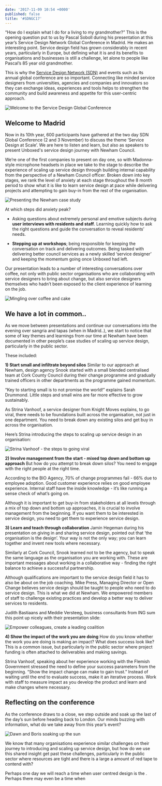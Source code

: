 ```yaml
---
date: '2017-11-09 10:54 +0000'
published: false
title: '#SDNGC17'
---
```

“How do I explain what I do for a living to my grandmother?” This is the opening question put to us by Pascal Soboll during his presentation at this year’s Service Design Network Global Conference in Madrid. He makes an interesting point. Service design field has grown considerably in recent years, particularly in Europe, but defining what it is and its benefits to organisations and businesses is still a challenge, let alone to people like Pascal’s 85 year old grandmother. 

This is why the [Service Design Network (SDN)](https://www.service-design-network.org) and events such as its annual global conference are so important. Connecting like minded service designers from universities, agencies and companies and innovators so they can exchange ideas, experiences and tools helps to strengthen the community and build awareness and appetite for this user-centric approach.

![Welcome to the Service Design Global Conference](https://s3-eu-west-1.amazonaws.com/unboxed-web-image-uploader/45bdf05ff96606a7b6ad02421d2f8d2c.JPG)

## Welcome to Madrid
Now in its 10th year, 600 participants have gathered at the two day SDN Global Conference (2 and 3 November) to discuss the theme ‘Service Design at Scale’. We are here to listen and learn, but also as speakers to present Unboxed's service design journey with Newham Council.

We’re one of the first companies to present on day one, so with Madonna-style microphone headsets in place we take to the stage to describe the experience of scaling up service design through building internal capability from the perspective of a Newham Council officer. Broken down into key stages, we rank the level of anxiety at each stage throughout the 8 month period to show what it is like to learn service design at pace while delivering projects and attempting to gain buy-in from the rest of the organisation.

![Presenting the Newham case study](https://s3-eu-west-1.amazonaws.com/unboxed-web-image-uploader/ef2019c5c05b5b4b6706d161e4761112.jpg)

At which steps did anxiety peak? 

- Asking questions about extremely personal and emotive subjects during **user interviews with residents and staff**. Learning quickly how to ask the right questions and guide the conversation to reveal residents’ needs.

- **Stepping up at workshops**; being responsible for keeping the conversation on track and delivering outcomes. Being tasked with delivering better council services as a newly skilled ‘service designer’ and keeping the momentum going once Unboxed had left. 

Our presentation leads to a number of interesting conversations over coffee, not only with public sector organisations who are collaborating with service designers to bring about change, but also service designers themselves who hadn’t been exposed to the client experience of learning on the job. 

![Mingling over coffee and cake](https://s3-eu-west-1.amazonaws.com/unboxed-web-image-uploader/2482b4db6fb222f0fc6626e382844f84.jpg)

## We have a lot in common..
As we move between presentations and continue our conversations into the evening over sangria and tapas (when in Madrid..), we start to notice that some of key themes and learnings from our time at Newham have been documented in other people’s case studies of scaling up service design, particularly in the public sector.

These included:

**1) Start small and infiltrate beyond silos**
Similar to our approach at Newham, design agency Snook started with a small blended centralised team at Cork County Council during their change programme and gradually trained officers in other departments as the programme gained momentum. 

“Key to starting small is to not promise the world!” explains Sarah Drummond. Little steps and small wins are far more effective to grow sustainably. 

As Strina Vanhoof, a service designer from Knight Moves explains, to go viral, there needs to be foundations built across the organisation, not just in one department. You need to break down any existing silos and get buy in across the organisation.

Here’s Strina introducing the steps to scaling up service design in an organisation:

![Strina Vanhoof - the steps to going viral](https://s3-eu-west-1.amazonaws.com/unboxed-web-image-uploader/2b0f4a141b319845090fe4075b832d03.JPG)

**2) Involve management from the start - mixed top down and bottom up approach**
But how do you attempt to break down silos? You need to engage with the right people at the right time.

According to the BIO Agency, 70% of change programmes fail - 66% due to employee adoption. Good customer experience relies on good employee experience. Internal staff have the inside knowledge - it’s like running a sense check of what’s going on. 

Although it is important to get buy-in from stakeholders at all levels through a mix of top down and bottom up approaches, it is crucial to involve management from the beginning. If you want them to be interested in service design, you need to get them to experience service design.

**3) Learn and teach through collaboration**
Jamin Hegeman during his presentation on giving in and sharing service design, pointed out that ‘the organisation is the design’. Your way is not the only way; you can learn together and invent new tools where necessary. 

Similarly at Cork Council, Snook learned not to be the agency, but to speak the same language as the organisation you are working with. These are important messages about working in a collaborative way - finding the right balance to achieve a successful partnership. 

Although qualifications are important to the service design field it has to also be about on the job coaching. Mike Press, Managing Director or Open Change believes service design should be taught to people who need to do service design. This is what we did at Newham. We empowered members of staff to challenge existing practices and develop a better way to deliver services to residents.

Judith Bastiaans and Meddie Versteeg, business consultants from ING sum this point up nicely with their presentation slide:

![Empower colleagues, create a leading coalition](https://s3-eu-west-1.amazonaws.com/unboxed-web-image-uploader/b25ffdb867e0059bfba9f3cc3b9e8ff8.jpg)

**4) Show the impact of the work you are doing**
How do you know whether the work you are doing is making an impact? What does success look like? This is a common issue, but particularly in the public sector where project funding is often attached to deliverables and making savings. 

Strina Vanhoof, speaking about her experience working with the Flemish Government stressed the need to define your success parameters from the beginning. “Show the impact change can make to gain trust.” Instead of waiting until the end to evaluate success, make it an iterative process. Work with staff to measure impact as you develop the product and learn and make changes where necessary.

## Reflecting on the conference
As the conference draws to a close, we step outside and soak up the last of the day’s sun before heading back to London. Our minds buzzing with information, what do we take away from this year’s event?

![Dawn and Boris soaking up the sun](https://s3-eu-west-1.amazonaws.com/unboxed-web-image-uploader/84007583ae45a8dce9d4b9f887f6797f.jpg)

We know that many organisations experience similar challenges on their journey to introducing and scaling up service design, but how do we use this shared insight get past these challenges, particularly in the public sector where resources are tight and there is a large a amount of red tape to contend with? 

Perhaps one day we will reach a time when user centred design is the . Perhaps there may even be a time when 

